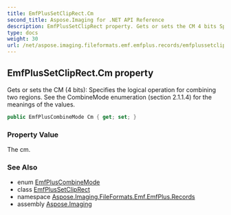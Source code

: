 ```yaml
---
title: EmfPlusSetClipRect.Cm
second_title: Aspose.Imaging for .NET API Reference
description: EmfPlusSetClipRect property. Gets or sets the CM 4 bits Specifies the logical operation for combining two regions. See the CombineMode enumeration section 2.1.1.4 for the meanings of the values
type: docs
weight: 30
url: /net/aspose.imaging.fileformats.emf.emfplus.records/emfplussetcliprect/cm/
---
```

## EmfPlusSetClipRect.Cm property

Gets or sets the CM (4 bits): Specifies the logical operation for combining two regions. See the CombineMode enumeration (section 2.1.1.4) for the meanings of the values.

```csharp
public EmfPlusCombineMode Cm { get; set; }
```

### Property Value

The cm.

### See Also

* enum [EmfPlusCombineMode](../../../aspose.imaging.fileformats.emf.emfplus.consts/emfpluscombinemode/)
* class [EmfPlusSetClipRect](../)
* namespace [Aspose.Imaging.FileFormats.Emf.EmfPlus.Records](../../emfplussetcliprect/)
* assembly [Aspose.Imaging](../../../)


